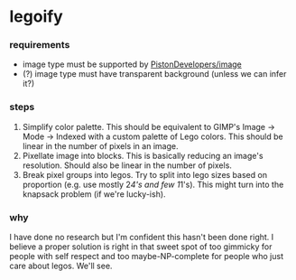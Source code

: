 # legoify

### requirements
 * image type must be supported by [PistonDevelopers/image](https://crates.io/crates/image)
 * (?) image type must have transparent background (unless we can infer it?)

### steps
 1. Simplify color palette. This should be equivalent to GIMP's Image -> Mode -> Indexed with a custom palette of Lego colors. This should be linear in the number of pixels in an image.
 2. Pixellate image into blocks. This is basically reducing an image's resolution. Should also be linear in the number of pixels.
 3. Break pixel groups into legos. Try to split into lego sizes based on proportion (e.g. use mostly 2*4's and few 1*1's). This might turn into the knapsack problem (if we're lucky-ish).

### why
I have done no research but I'm confident this hasn't been done right. I believe a proper solution is right in that sweet spot of too gimmicky for people with self respect and too maybe-NP-complete for people who just care about legos. We'll see.


